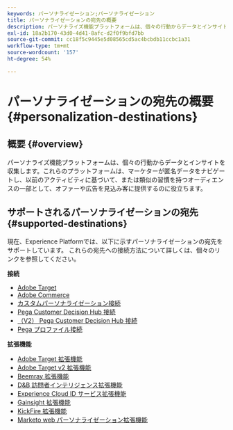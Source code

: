 ```yaml
---
keywords: パーソナライゼーション;パーソナライゼーション
title: パーソナライゼーションの宛先の概要
description: パーソナライズ機能プラットフォームは、個々の行動からデータとインサイトを収集します。これらのプラットフォームは、マーケターが匿名データをナビゲートし、以前のアクティビティに基づいて、または類似の習慣を持つオーディエンスの一部として、オファーや広告を見込み客に提供するのに役立ちます。
exl-id: 18a2b170-43d0-4d41-8afc-d2f0f9bfd7bb
source-git-commit: cc18f5c9445e5d08565cd5ac4bcbdb11ccbc1a31
workflow-type: tm+mt
source-wordcount: '157'
ht-degree: 54%

---
```


# パーソナライゼーションの宛先の概要 {#personalization-destinations}

## 概要 {#overview}

パーソナライズ機能プラットフォームは、個々の行動からデータとインサイトを収集します。これらのプラットフォームは、マーケターが匿名データをナビゲートし、以前のアクティビティに基づいて、または類似の習慣を持つオーディエンスの一部として、オファーや広告を見込み客に提供するのに役立ちます。

## サポートされるパーソナライゼーションの宛先 {#supported-destinations}

現在、Experience Platformでは、以下に示すパーソナライゼーションの宛先をサポートしています。 これらの宛先への接続方法について詳しくは、個々のリンクを参照してください。

**接続**

* [Adobe Target](adobe-target-connection.md)
* [Adobe Commerce](adobe-commerce.md)
* [カスタムパーソナライゼーション接続](custom-personalization.md)
* [Pega Customer Decision Hub 接続](pega.md)
* [（V2） Pega Customer Decision Hub 接続](pega.md)
* [Pega プロファイル接続](pega-profile.md)

**拡張機能**

* [Adobe Target 拡張機能](adobe-target.md)
* [Adobe Target v2 拡張機能](adobe-target-v2.md)
* [Beemray 拡張機能](beemray.md)
* [D&amp;B 訪問者インテリジェンス拡張機能](dnb.md)
* [Experience Cloud ID サービス拡張機能](adobe-ecid.md)
* [Gainsight 拡張機能](gainsight.md)
* [KickFire 拡張機能](kickfire.md)
* [Marketo web パーソナライゼーション拡張機能](marketo-web-personalization.md)
